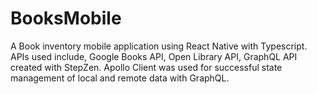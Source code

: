 # BooksMobile

A Book inventory mobile application using React Native with Typescript.
APIs used include, Google Books API, Open Library API, GraphQL API created with StepZen.
Apollo Client was used for successful state management of local and remote data with GraphQL.
